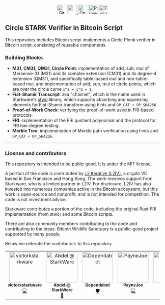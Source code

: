 <div align="center">
  
<a href="https://github.com/Bitcoin-Wildlife-Sanctuary/bitcoin-circle-stark/actions/workflows/test.yml"><img alt="GitHub Workflow Status (with event)" src="https://img.shields.io/github/actions/workflow/status/Bitcoin-Wildlife-Sanctuary/bitcoin-circle-stark/test.yml?style=for-the-badge&logo=bitcoin" height=30></a>
<a href="https://codecov.io/gh/Bitcoin-Wildlife-Sanctuary/bitcoin-circle-stark" >
<img src="https://img.shields.io/codecov/c/github/Bitcoin-Wildlife-Sanctuary/bitcoin-circle-stark?style=for-the-badge&logo=codecov" height=30/>
</a>
<a href="https://securityscorecards.dev/viewer/?uri=github.com/Bitcoin-Wildlife-Sanctuary/bitcoin-circle-stark"><img alt="OpenSSF Scorecard Report" src="https://img.shields.io/ossf-scorecard/github.com/Bitcoin-Wildlife-Sanctuary/bitcoin-circle-stark?label=openssf%20scorecard&style=for-the-badge" height=30></a>
<a href="https://github.com/Bitcoin-Wildlife-Sanctuary/bitcoin-circle-stark/blob/main/LICENSE"><img src="https://img.shields.io/github/license/Bitcoin-Wildlife-Sanctuary/bitcoin-circle-stark.svg?style=for-the-badge" alt="Project license" height="30"></a>
<a href="https://twitter.com/bitcoinwildlife"><img src="https://img.shields.io/twitter/follow/bitcoinwildlife?style=for-the-badge&logo=twitter" alt="Follow bitcoinwildlife on Twitter" height="30"></a>

</div>

## Circle STARK Verifier in Bitcoin Script

This repository includes Bitcoin script implements a Circle Plonk verifier in Bitcoin script, consisting of reusable 
components.

### Building Blocks

- **M31, CM31, QM31, Circle Point**: implementation of add, sub, mul of Mersenne-31 (M31) and its complex extension (CM31) and its degree-4 extension (QM31), 
    and specifically table-based mul and non-table-based mul, and implementation of add, sub, mul of circle points, which are over the circle curve `x^2 + y^2 = 1`.
- **Fiat-Shamir Transcript**: aka "channel", which is the name used in Starkware's [stwo](https://github.com/starkware-libs/stwo) library, which supports absorbing and squeezing elements for Fiat-Shamir transform using hints and `OP_CAT + OP_SHA256`.
- **Proof-of-Work Check**: verifying the proof-of-work used in FRI-based protocols.
- **FRI**: implementation of the FRI quotient polynomial and the protocol for FRI low-degree testing.
- **Merkle Tree**: implementation of Merkle path verification using hints and `OP_CAT + OP_SHA256`.

---

### License and contributors

This repository is intended to be public good. It is under the MIT license. 

A portion of the code is contributed by [L2 Iterative (L2IV)](https://www.l2iterative.com/), a crypto 
VC based in San Francisco and Hong Kong. The work receives support from Starkware, who is a limited partner in L2IV. For 
disclosure, L2IV has also invested into numerous companies active in the Bitcoin ecosystem, but this work is open-source 
and nonprofit, and is not intended for competition. The code is not investment advice.

Starkware contributes a portion of the code, including the original Rust FRI implementation (from stwo) and some Bitcoin scripts.

There are also community members contributing to the code and contributing to the ideas. Bitcoin Wildlife Sanctuary is a 
public-good project supported by many people. 

Below we reiterate the contributors to this repository.

<!-- ALL-CONTRIBUTORS-LIST:START - Do not remove or modify this section -->
<!-- prettier-ignore-start -->
<!-- markdownlint-disable -->
<table>
  <tbody>
    <tr>
      <td align="center" valign="top" width="14.28%"><a href="https://github.com/victorkstarkware"><img src="https://avatars.githubusercontent.com/u/160594433?v=4?s=100" width="100px;" alt="victorkstarkware"/><br /><sub><b>victorkstarkware</b></sub></a><br /><a href="#code-victorkstarkware" title="Code">💻</a></td>
      <td align="center" valign="top" width="14.28%"><a href="http://starknet.io"><img src="https://avatars.githubusercontent.com/u/45264458?v=4?s=100" width="100px;" alt="Abdel @ StarkWare "/><br /><sub><b>Abdel @ StarkWare </b></sub></a><br /><a href="#maintenance-AbdelStark" title="Maintenance">🚧</a></td>
      <td align="center" valign="top" width="14.28%"><a href="https://github.com/features/security"><img src="https://avatars.githubusercontent.com/u/27347476?v=4?s=100" width="100px;" alt="Dependabot"/><br /><sub><b>Dependabot</b></sub></a><br /><a href="#security-dependabot" title="Security">🛡️</a></td>
      <td align="center" valign="top" width="14.28%"><a href="https://github.com/PayneJoe"><img src="https://avatars.githubusercontent.com/u/6851723?v=4?s=100" width="100px;" alt="PayneJoe"/><br /><sub><b>PayneJoe</b></sub></a><br /><a href="#code-PayneJoe" title="Code">💻</a></td>
      <td align="center" valign="top" width="14.28%"><a href="https://github.com/januszgrze"><img src="https://avatars.githubusercontent.com/u/82240624?v=4?s=100" width="100px;" alt="janusz"/><br /><sub><b>janusz</b></sub></a><br /><a href="#review-januszgrze" title="Reviewed Pull Requests">👀</a></td>
      <td align="center" valign="top" width="14.28%"><a href="https://github.com/dikel"><img src="https://avatars.githubusercontent.com/u/9680010?v=4?s=100" width="100px;" alt="Deyan Dimitrov"/><br /><sub><b>Deyan Dimitrov</b></sub></a><br /><a href="#code-dikel" title="Code">💻</a></td>
    </tr>
  </tbody>
</table>

<!-- markdownlint-restore -->
<!-- prettier-ignore-end -->

<!-- ALL-CONTRIBUTORS-LIST:END -->
